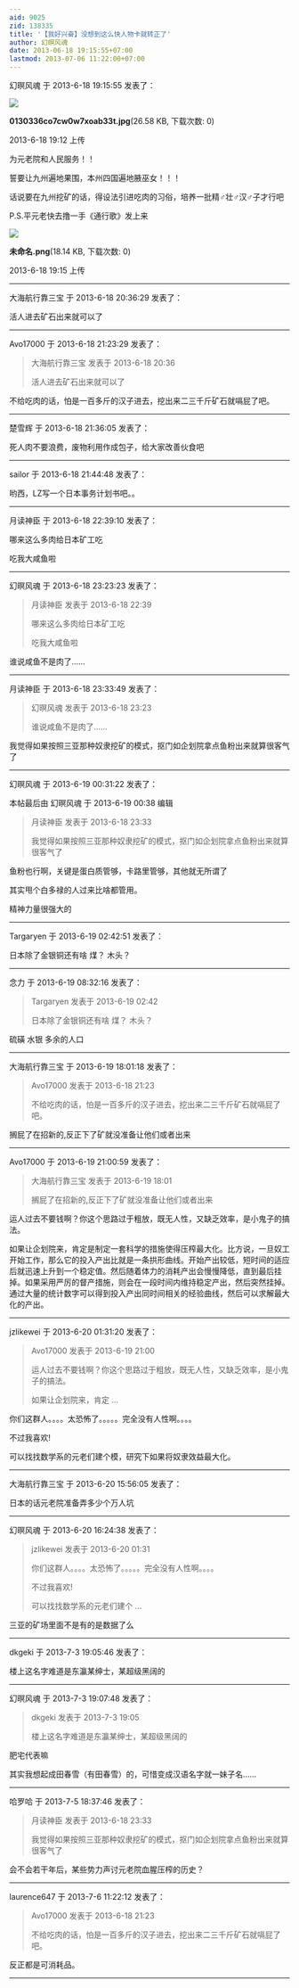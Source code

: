 ```yaml
---
aid: 9025
zid: 138335
title: '【我好兴奋】没想到这么快人物卡就转正了'
author: 幻暝风魂
date: 2013-06-18 19:15:55+07:00
lastmod: 2013-07-06 11:22:00+07:00
---
```


幻暝风魂 于 2013-6-18 19:15:55 发表了：

![](https://cdn.jsdelivr.net/gh/lzjluzijie/beichao@main/img/191250u1lr8uuh5oz0o9uc.jpg)



**0130336co7cw0w7xoab33t.jpg**(26.58 KB, 下载次数: 0)



2013-6-18 19:12 上传



为元老院和人民服务！！

誓要让九州遍地果围，本州四国遍地腋巫女！！！

话说要在九州挖矿的话，得设法引进吃肉的习俗，培养一批精♂壮♂汉♂子才行吧

P.S.平元老快去撸一手《通行歌》发上来

![](https://cdn.jsdelivr.net/gh/lzjluzijie/beichao@main/img/191549e15vm8knmj808mm8.png)



**未命名.png**(18.14 KB, 下载次数: 0)



2013-6-18 19:15 上传

---------

大海航行靠三宝 于 2013-6-18 20:36:29 发表了：

活人进去矿石出来就可以了

---------

Avo17000 于 2013-6-18 21:23:29 发表了：

> 大海航行靠三宝 发表于 2013-6-18 20:36
> 
> 活人进去矿石出来就可以了



不给吃肉的话，怕是一百多斤的汉子进去，挖出来二三千斤矿石就嗝屁了吧。

---------

楚雪辉 于 2013-6-18 21:36:05 发表了：

死人肉不要浪费，废物利用作成包子，给大家改善伙食吧

---------

sailor 于 2013-6-18 21:44:48 发表了：

哟西，LZ写一个日本事务计划书吧。。

---------

月读神臣 于 2013-6-18 22:39:10 发表了：

哪来这么多肉给日本矿工吃

吃我大咸鱼啦

---------

幻暝风魂 于 2013-6-18 23:23:23 发表了：

> 月读神臣 发表于 2013-6-18 22:39
> 
> 哪来这么多肉给日本矿工吃
> 
> 吃我大咸鱼啦



谁说咸鱼不是肉了……

---------

月读神臣 于 2013-6-18 23:33:49 发表了：

> 幻暝风魂 发表于 2013-6-18 23:23
> 
> 谁说咸鱼不是肉了……



我觉得如果按照三亚那种奴隶挖矿的模式，抠门如企划院拿点鱼粉出来就算很客气了

---------

幻暝风魂 于 2013-6-19 00:31:22 发表了：

本帖最后由 幻暝风魂 于 2013-6-19 00:38 编辑 


> 
> 月读神臣 发表于 2013-6-18 23:33
> 
> 我觉得如果按照三亚那种奴隶挖矿的模式，抠门如企划院拿点鱼粉出来就算很客气了



鱼粉也行啊，关键是蛋白质管够，卡路里管够，其他就无所谓了

其实甩个白多禄的人过来比啥都管用。

精神力量很强大的

---------

Targaryen 于 2013-6-19 02:42:51 发表了：

日本除了金银铜还有啥 煤？ 木头？

---------

念力 于 2013-6-19 08:32:16 发表了：

> Targaryen 发表于 2013-6-19 02:42
> 
> 日本除了金银铜还有啥 煤？ 木头？



硫磺 水银 多余的人口

---------

大海航行靠三宝 于 2013-6-19 18:01:18 发表了：

> Avo17000 发表于 2013-6-18 21:23
> 
> 不给吃肉的话，怕是一百多斤的汉子进去，挖出来二三千斤矿石就嗝屁了吧。



搁屁了在招新的,反正下了矿就没准备让他们或者出来

---------

Avo17000 于 2013-6-19 21:00:59 发表了：

> 大海航行靠三宝 发表于 2013-6-19 18:01
> 
> 搁屁了在招新的,反正下了矿就没准备让他们或者出来



运人过去不要钱啊？你这个思路过于粗放，既无人性，又缺乏效率，是小鬼子的搞法。

如果让企划院来，肯定是制定一套科学的措施使得压榨最大化。比方说，一旦奴工开始工作，那么它的投入产出比就是一条拱形曲线。开始产出较低，短时间的适应后就迅速上升到一个稳定值。然后随着体力的消耗产出会慢慢降低，直到最后挂掉。如果采用严厉的督产措施，则会在一段时间内维持稳定产出，然后突然挂掉。通过大量的统计数字可以得到投入产出同时间相关的经验曲线，然后可以求解最大化的产出。

---------

jzlikewei 于 2013-6-20 01:31:20 发表了：

> Avo17000 发表于 2013-6-19 21:00
> 
> 运人过去不要钱啊？你这个思路过于粗放，既无人性，又缺乏效率，是小鬼子的搞法。
> 
> 如果让企划院来，肯定 ...



你们这群人。。。。太恐怖了。。。。。完全没有人性啊。。。。

不过我喜欢!

可以找找数学系的元老们建个模，研究下如果将奴隶效益最大化。

---------

大海航行靠三宝 于 2013-6-20 15:56:05 发表了：

日本的话元老院准备弄多少个万人坑

---------

幻暝风魂 于 2013-6-20 16:24:38 发表了：

> jzlikewei 发表于 2013-6-20 01:31
> 
> 你们这群人。。。。太恐怖了。。。。。完全没有人性啊。。。。
> 
> 不过我喜欢!
> 
> 可以找找数学系的元老们建个 ...



三亚的矿场里面不是有的是数据了么

---------

dkgeki 于 2013-7-3 19:05:46 发表了：

楼上这名字难道是东瀛某绅士，某超级黑阔的

---------

幻暝风魂 于 2013-7-3 19:07:48 发表了：

> dkgeki 发表于 2013-7-3 19:05
> 
> 楼上这名字难道是东瀛某绅士，某超级黑阔的



肥宅代表嘛

其实我想起成田春雪（有田春雪）的，可惜变成汉语名字就一妹子名……

---------

哈罗哈 于 2013-7-5 18:37:46 发表了：

> 月读神臣 发表于 2013-6-18 23:33
> 
> 我觉得如果按照三亚那种奴隶挖矿的模式，抠门如企划院拿点鱼粉出来就算很客气了



会不会若干年后，某些势力声讨元老院血腥压榨的历史？

---------

laurence647 于 2013-7-6 11:22:12 发表了：

> Avo17000 发表于 2013-6-18 21:23
> 
> 不给吃肉的话，怕是一百多斤的汉子进去，挖出来二三千斤矿石就嗝屁了吧。



反正都是可消耗品。

---------

